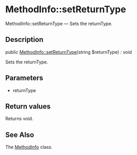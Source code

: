MethodInfo::setReturnType
================

MethodInfo::setReturnType — Sets the returnType.

Description
---------------


public [MethodInfo::setReturnType](https://github.com/lingtalfi/DocTools/blob/master/doc/api/DocTools/Info/MethodInfo/setReturnType.md)(string $returnType) : void




Sets the returnType.




Parameters
--------------


- returnType
    


Return values
----------------

Returns void.









See Also
-----------

The [MethodInfo](https://github.com/lingtalfi/DocTools/blob/master/doc/api/DocTools/Info/MethodInfo.md) class.

